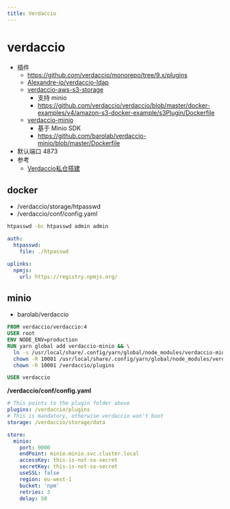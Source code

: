 ```yaml
---
title: Verdaccio
---
```


# verdaccio

* 插件
  * https://github.com/verdaccio/monorepo/tree/9.x/plugins
  * [Alexandre-io/verdaccio-ldap](https://github.com/Alexandre-io/verdaccio-ldap)
  * [verdaccio-aws-s3-storage](https://www.npmjs.com/package/verdaccio-aws-s3-storage)
    * 支持 minio
    * https://github.com/verdaccio/verdaccio/blob/master/docker-examples/v4/amazon-s3-docker-example/s3Plugin/Dockerfile
  * [verdaccio-minio](https://www.npmjs.com/package/verdaccio-minio)
    * 基于 Minio SDK
    * https://github.com/barolab/verdaccio-minio/blob/master/Dockerfile
* 默认端口 4873
* 参考
  * [Verdaccio私仓搭建](https://juejin.cn/post/6844904193501691917)

## docker
* /verdaccio/storage/htpasswd
* /verdaccio/conf/config.yaml

```bash
htpasswd -bc htpasswd admin admin
```

```yaml
auth:
  htpasswd:
    file: ./htpasswd

uplinks:
  npmjs:
    url: https://registry.npmjs.org/
```

## minio
* barolab/verdaccio

```Dockerfile
FROM verdaccio/verdaccio:4
USER root
ENV NODE_ENV=production
RUN yarn global add verdaccio-minio && \
  ln -s /usr/local/share/.config/yarn/global/node_modules/verdaccio-minio /verdaccio/plugins/verdaccio-minio  && \
  chown -R 10001 /usr/local/share/.config/yarn/global/node_modules/verdaccio-minio && \
  chown -R 10001 /verdaccio/plugins

USER verdaccio
```

__/verdaccio/conf/config.yaml__

```yaml
# This points to the plugin folder above
plugins: /verdaccio/plugins
# This is mandatory, otherwise verdaccio won't boot
storage: /verdaccio/storage/data

store:
  minio:
    port: 9000
    endPoint: minio.minio.svc.cluster.local
    accessKey: this-is-not-so-secret
    secretKey: this-is-not-so-secret
    useSSL: false
    region: eu-west-1
    bucket: 'npm'
    retries: 3
    delay: 50
```
